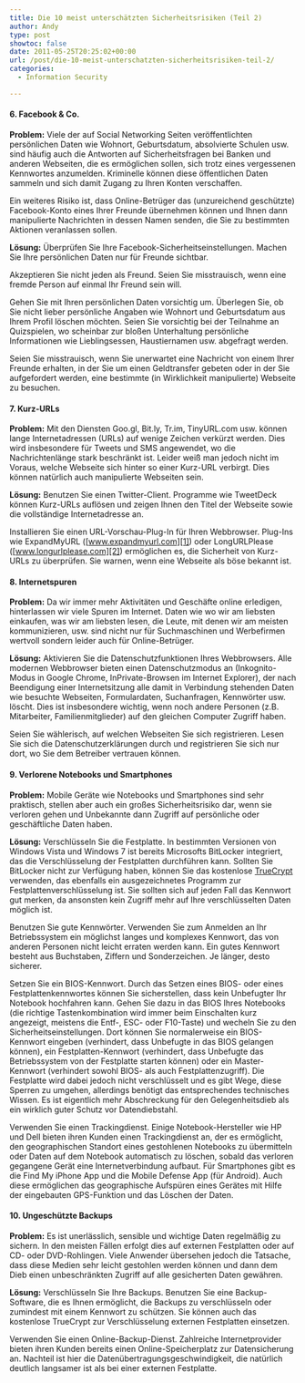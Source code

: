 ```yaml
---
title: Die 10 meist unterschätzten Sicherheitsrisiken (Teil 2)
author: Andy
type: post
showtoc: false
date: 2011-05-25T20:25:02+00:00
url: /post/die-10-meist-unterschatzten-sicherheitsrisiken-teil-2/
categories:
  - Information Security

---
```

#### 6. Facebook & Co.

**Problem:** Viele der auf Social Networking Seiten ver&ouml;ffentlichten pers&ouml;nlichen Daten wie Wohnort, Geburtsdatum, absolvierte Schulen usw. sind h&auml;ufig auch die Antworten auf Sicherheitsfragen bei Banken und anderen Webseiten, die es erm&ouml;glichen sollen, sich trotz eines vergessenen Kennwortes anzumelden. Kriminelle k&ouml;nnen diese &ouml;ffentlichen Daten sammeln und sich damit Zugang zu Ihren Konten verschaffen.

Ein weiteres Risiko ist, dass Online-Betr&uuml;ger das (unzureichend gesch&uuml;tzte) Facebook-Konto eines Ihrer Freunde &uuml;bernehmen k&ouml;nnen und Ihnen dann manipulierte Nachrichten in dessen Namen senden, die Sie zu bestimmten Aktionen veranlassen sollen.

**L&ouml;sung:** &Uuml;berpr&uuml;fen Sie Ihre Facebook-Sicherheitseinstellungen. Machen Sie Ihre pers&ouml;nlichen Daten nur f&uuml;r Freunde sichtbar.

Akzeptieren Sie nicht jeden als Freund. Seien Sie misstrauisch, wenn eine fremde Person auf einmal Ihr Freund sein will.

Gehen Sie mit Ihren pers&ouml;nlichen Daten vorsichtig um. &Uuml;berlegen Sie, ob Sie nicht lieber pers&ouml;nliche Angaben wie Wohnort und Geburtsdatum aus Ihrem Profil l&ouml;schen m&ouml;chten. Seien Sie vorsichtig bei der Teilnahme an Quizspielen, wo scheinbar zur blo&szlig;en Unterhaltung pers&ouml;nliche Informationen wie Lieblingsessen, Haustiernamen usw. abgefragt werden.

Seien Sie misstrauisch, wenn Sie unerwartet eine Nachricht von einem Ihrer Freunde erhalten, in der Sie um einen Geldtransfer gebeten oder in der Sie aufgefordert werden, eine bestimmte (in Wirklichkeit manipulierte) Webseite zu besuchen.

#### 7. Kurz-URLs

**Problem:** Mit den Diensten Goo.gl, Bit.ly, Tr.im, TinyURL.com usw. k&ouml;nnen lange Internetadressen (URLs) auf wenige Zeichen verk&uuml;rzt werden. Dies wird insbesondere f&uuml;r Tweets und SMS angewendet, wo die Nachrichtenl&auml;nge stark beschr&auml;nkt ist. Leider wei&szlig; man jedoch nicht im Voraus, welche Webseite sich hinter so einer Kurz-URL verbirgt. Dies k&ouml;nnen nat&uuml;rlich auch manipulierte Webseiten sein.

**L&ouml;sung:** Benutzen Sie einen Twitter-Client. Programme wie TweetDeck k&ouml;nnen Kurz-URLs aufl&ouml;sen und zeigen Ihnen den Titel der Webseite sowie die vollst&auml;ndige Internetadresse an.

Installieren Sie einen URL-Vorschau-Plug-In f&uuml;r Ihren Webbrowser. Plug-Ins wie ExpandMyURL ([www.expandmyurl.com][1]) oder LongURLPlease ([www.longurlplease.com][2]) erm&ouml;glichen es, die Sicherheit von Kurz-URLs zu &uuml;berpr&uuml;fen. Sie warnen, wenn eine Webseite als b&ouml;se bekannt ist.

#### 8. Internetspuren

**Problem:** Da wir immer mehr Aktivit&auml;ten und Gesch&auml;fte online erledigen, hinterlassen wir viele Spuren im Internet. Daten wie wo wir am liebsten einkaufen, was wir am liebsten lesen, die Leute, mit denen wir am meisten kommunizieren, usw. sind nicht nur f&uuml;r Suchmaschinen und Werbefirmen wertvoll sondern leider auch f&uuml;r Online-Betr&uuml;ger.

**L&ouml;sung:** Aktivieren Sie die Datenschutzfunktionen Ihres Webbrowsers. Alle modernen Webbrowser bieten einen Datenschutzmodus an (Inkognito-Modus in Google Chrome, InPrivate-Browsen im Internet Explorer), der nach Beendigung einer Internetsitzung alle damit in Verbindung stehenden Daten wie besuchte Webseiten, Formulardaten, Suchanfragen, Kennw&ouml;rter usw. l&ouml;scht. Dies ist insbesondere wichtig, wenn noch andere Personen (z.B. Mitarbeiter, Familienmitglieder) auf den gleichen Computer Zugriff haben.

Seien Sie w&auml;hlerisch, auf welchen Webseiten Sie sich registrieren. Lesen Sie sich die Datenschutzerkl&auml;rungen durch und registrieren Sie sich nur dort, wo Sie dem Betreiber vertrauen k&ouml;nnen.

#### 9. Verlorene Notebooks und Smartphones

**Problem:** Mobile Ger&auml;te wie Notebooks und Smartphones sind sehr praktisch, stellen aber auch ein gro&szlig;es Sicherheitsrisiko dar, wenn sie verloren gehen und Unbekannte dann Zugriff auf pers&ouml;nliche oder gesch&auml;ftliche Daten haben.

**L&ouml;sung:** Verschl&uuml;sseln Sie die Festplatte. In bestimmten Versionen von Windows Vista und Windows 7 ist bereits Microsofts BitLocker integriert, das die Verschl&uuml;sselung der Festplatten durchf&uuml;hren kann. Sollten Sie BitLocker nicht zur Verf&uuml;gung haben, k&ouml;nnen Sie das kostenlose <a href="http://www.truecrypt.org" target="_blank">TrueCrypt</a> verwenden, das ebenfalls ein ausgezeichnetes Programm zur Festplattenverschl&uuml;sselung ist. Sie sollten sich auf jeden Fall das Kennwort gut merken, da ansonsten kein Zugriff mehr auf Ihre verschl&uuml;sselten Daten m&ouml;glich ist.

Benutzen Sie gute Kennw&ouml;rter. Verwenden Sie zum Anmelden an Ihr Betriebssystem ein m&ouml;glichst langes und komplexes Kennwort, das von anderen Personen nicht leicht erraten werden kann. Ein gutes Kennwort besteht aus Buchstaben, Ziffern und Sonderzeichen. Je l&auml;nger, desto sicherer.

Setzen Sie ein BIOS-Kennwort. Durch das Setzen eines BIOS- oder eines Festplattenkennwortes k&ouml;nnen Sie sicherstellen, dass kein Unbefugter Ihr Notebook hochfahren kann. Gehen Sie dazu in das BIOS Ihres Notebooks (die richtige Tastenkombination wird immer beim Einschalten kurz angezeigt, meistens die Entf-, ESC- oder F10-Taste) und wecheln Sie zu den Sicherheitseinstellungen. Dort k&ouml;nnen Sie normalerweise ein BIOS-Kennwort eingeben (verhindert, dass Unbefugte in das BIOS gelangen k&ouml;nnen), ein Festplatten-Kennwort (verhindert, dass Unbefugte das Betriebssystem von der Festplatte starten k&ouml;nnen) oder ein Master-Kennwort (verhindert sowohl BIOS- als auch Festplattenzugriff). Die Festplatte wird dabei jedoch nicht verschl&uuml;sselt und es gibt Wege, diese Sperren zu umgehen, allerdings ben&ouml;tigt das entsprechendes technisches Wissen. Es ist eigentlich mehr Abschreckung f&uuml;r den Gelegenheitsdieb als ein wirklich guter Schutz vor Datendiebstahl.

Verwenden Sie einen Trackingdienst. Einige Notebook-Hersteller wie HP und Dell bieten ihren Kunden einen Trackingdienst an, der es erm&ouml;glicht, den geographischen Standort eines gestohlenen Notebooks zu &uuml;bermitteln oder Daten auf dem Notebook automatisch zu l&ouml;schen, sobald das verloren gegangene Ger&auml;t eine Internetverbindung aufbaut. F&uuml;r Smartphones gibt es die Find My iPhone App und die Mobile Defense App (f&uuml;r Android). Auch diese erm&ouml;glichen das geographische Aufsp&uuml;ren eines Ger&auml;tes mit Hilfe der eingebauten GPS-Funktion und das L&ouml;schen der Daten.

#### 10. Ungesch&uuml;tzte Backups

**Problem:** Es ist unerl&auml;sslich, sensible und wichtige Daten regelm&auml;&szlig;ig zu sichern. In den meisten F&auml;llen erfolgt dies auf externen Festplatten oder auf CD- oder DVD-Rohlingen. Viele Anwender &uuml;bersehen jedoch die Tatsache, dass diese Medien sehr leicht gestohlen werden k&ouml;nnen und dann dem Dieb einen unbeschr&auml;nkten Zugriff auf alle gesicherten Daten gew&auml;hren.

**L&ouml;sung:** Verschl&uuml;sseln Sie Ihre Backups. Benutzen Sie eine Backup-Software, die es Ihnen erm&ouml;glicht, die Backups zu verschl&uuml;sseln oder zumindest mit einem Kennwort zu sch&uuml;tzen. Sie k&ouml;nnen auch das kostenlose TrueCrypt zur Verschl&uuml;sselung externen Festplatten einsetzen.

Verwenden Sie einen Online-Backup-Dienst. Zahlreiche Internetprovider bieten ihren Kunden bereits einen Online-Speicherplatz zur Datensicherung an. Nachteil ist hier die Daten&uuml;bertragungsgeschwindigkeit, die nat&uuml;rlich deutlich langsamer ist als bei einer externen Festplatte.

 [1]: http://www.expandmyurl.com/
 [2]: http://www.longurlplease.com/